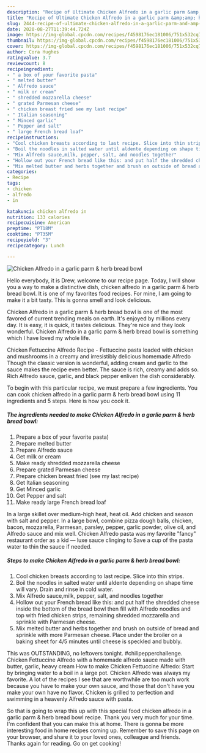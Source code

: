 ```yaml
---
description: "Recipe of Ultimate Chicken Alfredo in a garlic parm &amp;amp; herb bread bowl"
title: "Recipe of Ultimate Chicken Alfredo in a garlic parm &amp;amp; herb bread bowl"
slug: 2444-recipe-of-ultimate-chicken-alfredo-in-a-garlic-parm-and-amp-herb-bread-bowl
date: 2020-08-27T11:39:44.724Z
image: https://img-global.cpcdn.com/recipes/f4598176ec181006/751x532cq70/chicken-alfredo-in-a-garlic-parm-herb-bread-bowl-recipe-main-photo.jpg
thumbnail: https://img-global.cpcdn.com/recipes/f4598176ec181006/751x532cq70/chicken-alfredo-in-a-garlic-parm-herb-bread-bowl-recipe-main-photo.jpg
cover: https://img-global.cpcdn.com/recipes/f4598176ec181006/751x532cq70/chicken-alfredo-in-a-garlic-parm-herb-bread-bowl-recipe-main-photo.jpg
author: Cora Hughes
ratingvalue: 3.7
reviewcount: 8
recipeingredient:
- " a box of your favorite pasta"
- " melted butter"
- " Alfredo sauce"
- " milk or cream"
- " shredded mozzarella cheese"
- " grated Parmesan cheese"
- " chicken breast fried see my last recipe"
- " Italian seasoning"
- " Minced garlic"
- " Pepper and salt"
- " large French bread loaf"
recipeinstructions:
- "Cool chicken breasts according to last recipe. Slice into thin strips."
- "Boil the noodles in salted water until aldente depending on shape time will vary. Drain and rinse in cold water."
- "Mix Alfredo sauce,milk, pepper, salt, and noodles together"
- "Hollow out your French bread like this: and put half the shredded cheese inside the bottom of the bread bowl then fill with Alfredo noodles and top with fried chicken strips, remaining shredded mozzarella and sprinkle with Parmesan cheese."
- "Mix melted butter and herbs together and brush on outside of bread and sprinkle with more Parmesan cheese. Place under the broiler on a baking sheet for 4/5 minutes until cheese is speckled and bubbly."
categories:
- Recipe
tags:
- chicken
- alfredo
- in

katakunci: chicken alfredo in 
nutrition: 133 calories
recipecuisine: American
preptime: "PT18M"
cooktime: "PT35M"
recipeyield: "3"
recipecategory: Lunch

---
```



![Chicken Alfredo in a garlic parm &amp; herb bread bowl](https://img-global.cpcdn.com/recipes/f4598176ec181006/751x532cq70/chicken-alfredo-in-a-garlic-parm-herb-bread-bowl-recipe-main-photo.jpg)

Hello everybody, it is Drew, welcome to our recipe page. Today, I will show you a way to make a distinctive dish, chicken alfredo in a garlic parm &amp; herb bread bowl. It is one of my favorites food recipes. For mine, I am going to make it a bit tasty. This is gonna smell and look delicious.

Chicken Alfredo in a garlic parm &amp; herb bread bowl is one of the most favored of current trending meals on earth. It's enjoyed by millions every day. It is easy, it is quick, it tastes delicious. They're nice and they look wonderful. Chicken Alfredo in a garlic parm &amp; herb bread bowl is something which I have loved my whole life.

Chicken Fettuccine Alfredo Recipe - Fettuccine pasta loaded with chicken and mushrooms in a creamy and irresistibly delicious homemade Alfredo Though the classic version is wonderful, adding cream and garlic to the sauce makes the recipe even better. The sauce is rich, creamy and adds so. Rich Alfredo sauce, garlic, and black pepper enliven the dish considerably.


To begin with this particular recipe, we must prepare a few ingredients. You can cook chicken alfredo in a garlic parm &amp; herb bread bowl using 11 ingredients and 5 steps. Here is how you cook it.

<!--inarticleads1-->

##### The ingredients needed to make Chicken Alfredo in a garlic parm &amp; herb bread bowl:

1. Prepare  a box of your favorite pasta)
1. Prepare  melted butter
1. Prepare  Alfredo sauce
1. Get  milk or cream
1. Make ready  shredded mozzarella cheese
1. Prepare  grated Parmesan cheese
1. Prepare  chicken breast fried (see my last recipe)
1. Get  Italian seasoning
1. Get  Minced garlic
1. Get  Pepper and salt
1. Make ready  large French bread loaf


In a large skillet over medium-high heat, heat oil. Add chicken and season with salt and pepper. In a large bowl, combine pizza dough balls, chicken, bacon, mozzarella, Parmesan, parsley, pepper, garlic powder, olive oil, and Alfredo sauce and mix well. Chicken Alfredo pasta was my favorite &#34;fancy&#34; restaurant order as a kid — luxe sauce clinging to Save a cup of the pasta water to thin the sauce if needed. 

<!--inarticleads2-->

##### Steps to make Chicken Alfredo in a garlic parm &amp; herb bread bowl:

1. Cool chicken breasts according to last recipe. Slice into thin strips.
1. Boil the noodles in salted water until aldente depending on shape time will vary. Drain and rinse in cold water.
1. Mix Alfredo sauce,milk, pepper, salt, and noodles together
1. Hollow out your French bread like this: and put half the shredded cheese inside the bottom of the bread bowl then fill with Alfredo noodles and top with fried chicken strips, remaining shredded mozzarella and sprinkle with Parmesan cheese.
1. Mix melted butter and herbs together and brush on outside of bread and sprinkle with more Parmesan cheese. Place under the broiler on a baking sheet for 4/5 minutes until cheese is speckled and bubbly.


This was OUTSTANDING, no leftovers tonight. #chilipepperchallenge. Chicken Fettuccine Alfredo with a homemade alfredo sauce made with butter, garlic, heavy cream How to make Chicken Fettuccine Alfredo: Start by bringing water to a boil in a large pot. Chicken Alfredo was always my favorite. A lot of the recipes I see that are worthwhile are too much work because you have to make your own sauce, and those that don&#39;t have you make your own have no flavor. Chicken is grilled to perfection and swimming in a heavenly Alfredo sauce with pasta. 

So that is going to wrap this up with this special food chicken alfredo in a garlic parm &amp; herb bread bowl recipe. Thank you very much for your time. I'm confident that you can make this at home. There is gonna be more interesting food in home recipes coming up. Remember to save this page on your browser, and share it to your loved ones, colleague and friends. Thanks again for reading. Go on get cooking!
